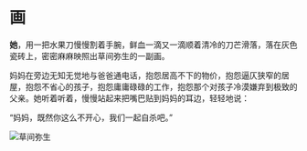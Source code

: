 # 画

**她**，用一把水果刀慢慢割着手腕，鲜血一滴又一滴顺着清冷的刀芒滑落，落在灰色瓷砖上，密密麻麻映照出草间弥生的一副画。

妈妈在旁边无知无觉地与爸爸通电话，抱怨居高不下的物价，抱怨逼仄狭窄的居屋，抱怨不省心的孩子，抱怨庸庸碌碌的工作，抱怨那个对孩子冷漠嫌弃到极致的父亲。她听着听着，慢慢站起来把嘴巴贴到妈妈的耳边，轻轻地说：

“妈妈，既然你这么不开心，我们一起自杀吧。”

![草间弥生](http://inews.gtimg.com/newsapp_bt/0/13649863076/1000 "草间弥生")
